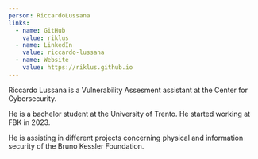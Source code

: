 ```yaml
---
person: RiccardoLussana
links:
  - name: GitHub
    value: riklus
  - name: LinkedIn
    value: riccardo-lussana
  - name: Website	
    value: https://riklus.github.io
---
```

Riccardo Lussana is a Vulnerability Assesment assistant at the Center for Cybersecurity.

He is a bachelor student at the University of Trento. He started working at FBK in 2023.

He is assisting in different projects concerning physical and information security of the Bruno Kessler Foundation.
